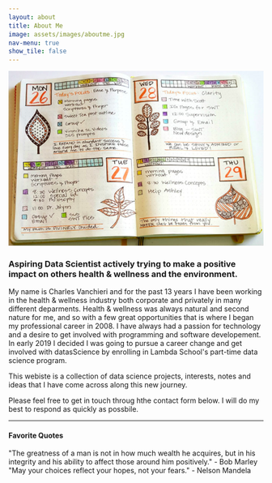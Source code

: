 ```yaml
---
layout: about
title: About Me
image: assets/images/aboutme.jpg
nav-menu: true
show_tile: false
---
```


![ProfilePic](https://github.com/CVanchieri/DSPortfolio/blob/gh-pages/assets/images/aboutme.jpg?raw=true?style=centerme)

### Aspiring Data Scientist actively trying to make a positive impact on others health & wellness and the environment.
 My name is Charles Vanchieri and for the past 13 years I have been working in the health & wellness industry both corporate and privately in many different deparments.  Health & wellness was always natural and second nature for me, and so with a few great opportunities that is where I began my professional career in 2008.  I have always had a passion for technology and a desire to get involved with programming and software developement. In early 2019 I decided I was going to pursue a career change and get involved with datasScience by enrolling in Lambda School's part-time data science program. 
 
This webiste is a collection of data science projects, interests, notes and ideas that I have come across along this new journey.

Please feel free to get in touch throug hthe contact form below.  I will do my best to respond as quickly as possbile.

---
#### Favorite Quotes 

"The greatness of a man is not in how much wealth he acquires, but in his integrity and his ability to affect those around him positively." - Bob Marley
"May your choices reflect your hopes, not your fears." - Nelson Mandela

